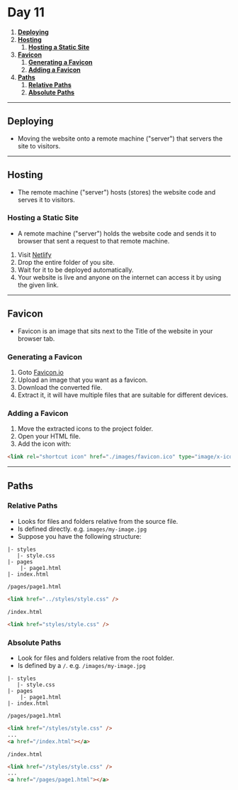 # **Day 11** <!-- omit in toc -->

1. [**Deploying**](#deploying)
2. [**Hosting**](#hosting)
   1. [**Hosting a Static Site**](#hosting-a-static-site)
3. [**Favicon**](#favicon)
   1. [**Generating a Favicon**](#generating-a-favicon)
   2. [**Adding a Favicon**](#adding-a-favicon)
4. [**Paths**](#paths)
   1. [**Relative Paths**](#relative-paths)
   2. [**Absolute Paths**](#absolute-paths)

---

## **Deploying**

-   Moving the website onto a remote machine ("server") that servers the site to visitors.

---

## **Hosting**

-   The remote machine ("server") hosts (stores) the website code and serves it to visitors.

### **Hosting a Static Site**

-   A remote machine ("server") holds the website code and sends it to browser that sent a request to that remote machine.

1. Visit [Netlify](https://app.netlify.com/drop)
2. Drop the entire folder of you site.
3. Wait for it to be deployed automatically.
4. Your website is live and anyone on the internet can access it by using the given link.

---

## **Favicon**

-   Favicon is an image that sits next to the Title of the website in your browser tab.

### **Generating a Favicon**

1. Goto [Favicon.io](https://favicon.io/favicon-converter)
2. Upload an image that you want as a favicon.
3. Download the converted file.
4. Extract it, it will have multiple files that are suitable for different devices.

### **Adding a Favicon**

1. Move the extracted icons to the project folder.
2. Open your HTML file.
3. Add the icon with:

```html
<link rel="shortcut icon" href="./images/favicon.ico" type="image/x-icon" />
```

---

## **Paths**

### **Relative Paths**

-   Looks for files and folders relative from the source file.
-   Is defined directly. e.g. `images/my-image.jpg`
-   Suppose you have the following structure:

```
|- styles
   |- style.css
|- pages
    |- page1.html
|- index.html
```

`/pages/page1.html`

```html
<link href="../styles/style.css" />
```

`/index.html`

```html
<link href="styles/style.css" />
```

### **Absolute Paths**

-   Look for files and folders relative from the root folder.
-   Is defined by a `/`. e.g. `/images/my-image.jpg`

```
|- styles
   |- style.css
|- pages
    |- page1.html
|- index.html
```

`/pages/page1.html`

```html
<link href="/styles/style.css" />
...
<a href="/index.html"></a>
```

`/index.html`

```html
<link href="/styles/style.css" />
...
<a href="/pages/page1.html"></a>
```
